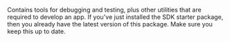 Contains tools for debugging and testing, plus other utilities that are required to develop an app. If you've just installed the SDK starter package, then you already have the latest version of this package. Make sure you keep this up to date.
